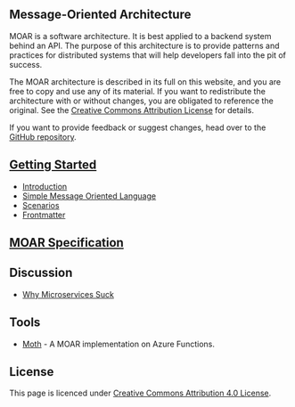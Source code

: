 ## Message-Oriented Architecture

MOAR is a software architecture. It is best applied to a backend system behind an API. The purpose of this architecture is to provide patterns and practices for distributed systems that will help developers fall into the pit of success.

The MOAR architecture is described in its full on this website, and you are free to copy and use any of its material. If you want to redistribute the architecture with or without changes, you are obligated to reference the original. See the [Creative Commons Attribution License](https://creativecommons.org/licenses/by/4.0/) for details.

If you want to provide feedback or suggest changes, head over to the [GitHub repository](https://github.com/klabbet/moar-wiki).

## [Getting Started](getting-started/)

- [Introduction](getting-started/introduction.html)
- [Simple Message Oriented Language](getting-started/smol.html)
- [Scenarios](getting-started/scenarios.html)
- [Frontmatter](getting-started/frontmatter.html)

## [MOAR Specification](specification/latest/)

## Discussion

- [Why Microservices Suck](discussion/why-microservices-suck.html)

## Tools

- [Moth](https://github.com/klabbet/moth) - A MOAR implementation on Azure Functions.

## License

This page is licenced under [Creative Commons Attribution 4.0 License](https://creativecommons.org/licenses/by/4.0/).
